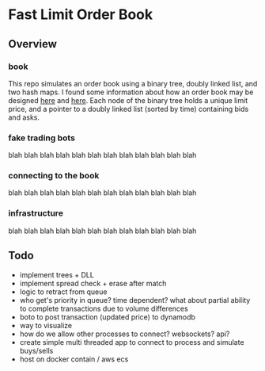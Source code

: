# Fast Limit Order Book

## Overview 
### book
This repo simulates an order book using a binary tree, doubly linked list, and two hash maps. I found some information about how an order book may be designed [here](https://web.archive.org/web/20110219163448/http://howtohft.wordpress.com/2011/02/15/how-to-build-a-fast-limit-order-book/) and
[here](https://quant.stackexchange.com/questions/3783/what-is-an-efficient-data-structure-to-model-order-book). Each node of the binary tree holds a unique limit price, and a pointer to a doubly linked list (sorted by time) containing bids and asks. 
### fake trading bots
blah blah blah blah blah blah blah blah blah blah blah blah 

### connecting to the book
blah blah blah blah blah blah blah blah blah blah blah blah 

### infrastructure 
blah blah blah blah blah blah blah blah blah blah blah blah 

## Todo 
* implement trees + DLL
* implement spread check + erase after match
* logic to retract from queue 
* who get's priority in queue? time dependent? what about partial ability to complete transactions due to volume differences 
* boto to post transaction (updated price) to dynamodb
* way to visualize
* how do we allow other processes to connect? websockets? api?
* create simple multi threaded app to connect to process and simulate buys/sells
* host on docker contain / aws ecs

